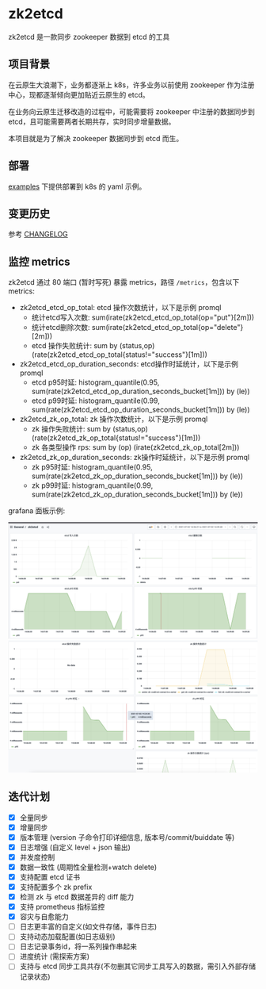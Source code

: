 # zk2etcd

zk2etcd 是一款同步 zookeeper 数据到 etcd 的工具

## 项目背景

在云原生大浪潮下，业务都逐渐上 k8s，许多业务以前使用 zookeeper 作为注册中心，现都逐渐倾向更加贴近云原生的 etcd。

在业务向云原生迁移改造的过程中，可能需要将 zookeeper 中注册的数据同步到 etcd，且可能需要两者长期共存，实时同步增量数据。

本项目就是为了解决 zookeeper 数据同步到 etcd 而生。

## 部署

[examples](examples) 下提供部署到 k8s 的 yaml 示例。

## 变更历史

参考 [CHANGELOG](CHANGELOG.md)

## 监控 metrics

zk2etcd 通过 80 端口 (暂时写死) 暴露 metrics，路径 `/metrics`，包含以下 metrics:
* zk2etcd_etcd_op_total: etcd 操作次数统计，以下是示例 promql
  * 统计etcd写入次数: sum(irate(zk2etcd_etcd_op_total{op="put"}[2m]))
  * 统计etcd删除次数: sum(irate(zk2etcd_etcd_op_total{op="delete"}[2m]))
  * etcd 操作失败统计: sum by (status,op)(rate(zk2etcd_etcd_op_total{status!="success"}[1m]))
* zk2etcd_etcd_op_duration_seconds: etcd操作时延统计，以下是示例 promql
  * etcd p95时延: histogram_quantile(0.95, sum(rate(zk2etcd_etcd_op_duration_seconds_bucket[1m])) by (le))
  * etcd p99时延:  histogram_quantile(0.99, sum(rate(zk2etcd_etcd_op_duration_seconds_bucket[1m])) by (le))
* zk2etcd_zk_op_total: zk 操作次数统计，以下是示例 promql
  * zk 操作失败统计: sum by (status,op)(rate(zk2etcd_zk_op_total{status!="success"}[1m]))
  * zk 各类型操作 rps: sum by (op) (irate(zk2etcd_zk_op_total[2m]))
* zk2etcd_zk_op_duration_seconds: zk操作时延统计，以下是示例 promql
  * zk p95时延: histogram_quantile(0.95, sum(rate(zk2etcd_zk_op_duration_seconds_bucket[1m])) by (le))
  * zk p99时延: histogram_quantile(0.99, sum(rate(zk2etcd_zk_op_duration_seconds_bucket[1m])) by (le))
  
grafana 面板示例:

![](docs/1.png)
![](docs/2.png)

## 迭代计划

* [x] 全量同步
* [x] 增量同步
* [x] 版本管理 (version 子命令打印详细信息, 版本号/commit/buiddate 等)
* [x] 日志增强 (自定义 level + json 输出)
* [x] 并发度控制
* [x] 数据一致性 (周期性全量检测+watch delete)
* [x] 支持配置 etcd 证书
* [x] 支持配置多个 zk prefix
* [x] 检测 zk 与 etcd 数据差异的 diff 能力
* [x] 支持 prometheus 指标监控
* [x] 容灾与自愈能力
* [ ] 日志更丰富的自定义(如文件存储，事件日志)
* [ ] 支持动态加载配置(如日志级别)
* [ ] 日志记录事务id，将一系列操作串起来
* [ ] 进度统计 (需探索方案)
* [ ] 支持与 etcd 同步工具共存(不勿删其它同步工具写入的数据，需引入外部存储记录状态)
